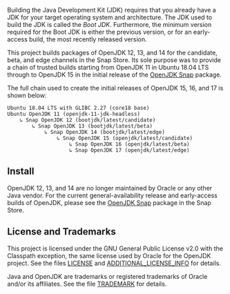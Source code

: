 Building the Java Development Kit (JDK) requires that you already have a JDK for your target operating system and architecture. The JDK used to build the JDK is called the *Boot JDK*. Furthermore, the minimum version required for the Boot JDK is either the previous version, or for an early-access build, the most recently released version.

This project builds packages of OpenJDK 12, 13, and 14 for the candidate, beta, and edge channels in the Snap Store. Its sole purpose was to provide a chain of trusted builds starting from OpenJDK 11 in Ubuntu 18.04 LTS through to OpenJDK 15 in the initial release of the [OpenJDK Snap](https://snapcraft.io/openjdk) package.

The full chain used to create the initial releases of OpenJDK 15, 16, and 17 is shown below:

```
Ubuntu 18.04 LTS with GLIBC 2.27 (core18 base)
Ubuntu OpenJDK 11 (openjdk-11-jdk-headless)
    ↳ Snap OpenJDK 12 (bootjdk/latest/candidate)
        ↳ Snap OpenJDK 13 (bootjdk/latest/beta)
            ↳ Snap OpenJDK 14 (bootjdk/latest/edge)
                ↳ Snap OpenJDK 15 (openjdk/latest/candidate)
                    ↳ Snap OpenJDK 16 (openjdk/latest/beta)
                    ↳ Snap OpenJDK 17 (openjdk/latest/edge)
```

## Install

OpenJDK 12, 13, and 14 are no longer maintained by Oracle or any other Java vendor. For the current general-availability release and early-access builds of OpenJDK, please see the [OpenJDK Snap](https://snapcraft.io/openjdk) package in the Snap Store.

## License and Trademarks

This project is licensed under the GNU General Public License v2.0 with the Classpath exception, the same license used by Oracle for the OpenJDK project. See the files [LICENSE](LICENSE) and [ADDITIONAL_LICENSE_INFO](ADDITIONAL_LICENSE_INFO) for details.

Java and OpenJDK are trademarks or registered trademarks of Oracle and/or its affiliates. See the file [TRADEMARK](TRADEMARK) for details.
